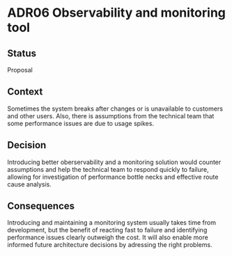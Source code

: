 # ADR06 Observability and monitoring tool

## Status

Proposal

## Context

Sometimes the system breaks after changes or is unavailable to customers and other users. Also, there is assumptions from the technical team that some performance issues are due to usage spikes.

## Decision

Introducing better oberservability and a monitoring solution would counter assumptions and help the technical team to respond quickly to failure, allowing for investigation of performance bottle necks and effective route cause analysis.

## Consequences

Introducing and maintaining a monitoring system usually takes time from development, but the benefit of reacting fast to failure and identifying performance issues clearly outweigh the cost. It will also enable more informed future architecture decisions by adressing the right problems.
